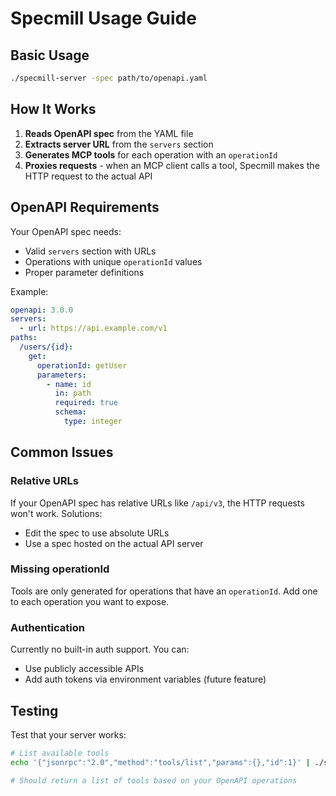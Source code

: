 # Specmill Usage Guide

## Basic Usage

```bash
./specmill-server -spec path/to/openapi.yaml
```

## How It Works

1. **Reads OpenAPI spec** from the YAML file
2. **Extracts server URL** from the `servers` section
3. **Generates MCP tools** for each operation with an `operationId`
4. **Proxies requests** - when an MCP client calls a tool, Specmill makes the HTTP request to the actual API

## OpenAPI Requirements

Your OpenAPI spec needs:
- Valid `servers` section with URLs
- Operations with unique `operationId` values
- Proper parameter definitions

Example:
```yaml
openapi: 3.0.0
servers:
  - url: https://api.example.com/v1
paths:
  /users/{id}:
    get:
      operationId: getUser
      parameters:
        - name: id
          in: path
          required: true
          schema:
            type: integer
```

## Common Issues

### Relative URLs
If your OpenAPI spec has relative URLs like `/api/v3`, the HTTP requests won't work. Solutions:
- Edit the spec to use absolute URLs
- Use a spec hosted on the actual API server

### Missing operationId
Tools are only generated for operations that have an `operationId`. Add one to each operation you want to expose.

### Authentication
Currently no built-in auth support. You can:
- Use publicly accessible APIs
- Add auth tokens via environment variables (future feature)

## Testing

Test that your server works:
```bash
# List available tools
echo '{"jsonrpc":"2.0","method":"tools/list","params":{},"id":1}' | ./specmill-server -spec your-api.yaml

# Should return a list of tools based on your OpenAPI operations
```